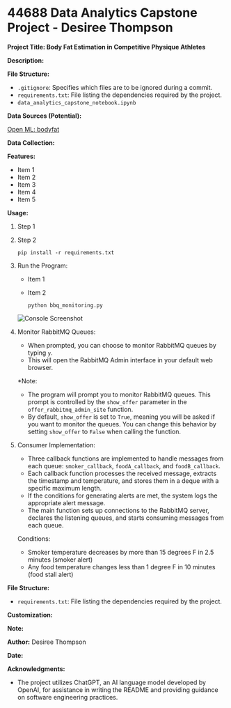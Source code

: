 # 44688 Data Analytics Capstone Project - Desiree Thompson

**Project Title: Body Fat Estimation in Competitive Physique Athletes**

**Description:**

**File Structure:**

- `.gitignore`: Specifies which files are to be ignored during a commit. 
- `requirements.txt`: File listing the dependencies required by the project.
- `data_analytics_capstone_notebook.ipynb`


**Data Sources (Potential):**

[Open ML: bodyfat](https://www.openml.org/search?type=data&status=active&id=560&sort=runs)  

**Data Collection:**

**Features:**

- Item 1
- Item 2
- Item 3
- Item 4
- Item 5

**Usage:**

1. Step 1

2. Step 2

   ```
   pip install -r requirements.txt
   ```

3. Run the Program:

   - Item 1
   - Item 2

     ```
     python bbq_monitoring.py
     ```

   ![Console Screenshot](https://.png)

4. Monitor RabbitMQ Queues:

   - When prompted, you can choose to monitor RabbitMQ queues by typing `y`.
   - This will open the RabbitMQ Admin interface in your default web browser.

   \*Note:

   - The program will prompt you to monitor RabbitMQ queues. This prompt is controlled by the `show_offer` parameter in the `offer_rabbitmq_admin_site` function.
   - By default, `show_offer` is set to `True`, meaning you will be asked if you want to monitor the queues. You can change this behavior by setting `show_offer` to `False` when calling the function.

5. Consumer Implementation:

   - Three callback functions are implemented to handle messages from each queue: `smoker_callback`, `foodA_callback`, and `foodB_callback`.
   - Each callback function processes the received message, extracts the timestamp and temperature, and stores them in a deque with a specific maximum length.
   - If the conditions for generating alerts are met, the system logs the appropriate alert message.
   - The main function sets up connections to the RabbitMQ server, declares the listening queues, and starts consuming messages from each queue.

   Conditions:

   - Smoker temperature decreases by more than 15 degrees F in 2.5 minutes (smoker alert)
   - Any food temperature changes less than 1 degree F in 10 minutes (food stall alert)

**File Structure:**

- `requirements.txt`: File listing the dependencies required by the project.

**Customization:**


**Note:**

**Author:**
Desiree Thompson

**Date:**

**Acknowledgments:**

- The project utilizes ChatGPT, an AI language model developed by OpenAI, for assistance in writing the README and providing guidance on software engineering practices.
